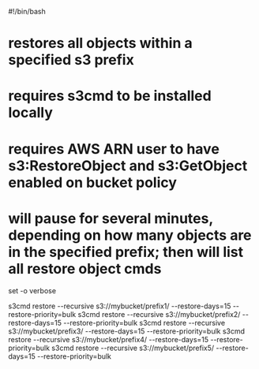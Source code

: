 #!/bin/bash

# restores all objects within a specified s3 prefix
# requires s3cmd to be installed locally 
# requires AWS ARN user to have s3:RestoreObject and s3:GetObject enabled on bucket policy
# will pause for several minutes, depending on how many objects are in the specified prefix; then will list all restore object cmds

set -o verbose


s3cmd restore --recursive s3://mybucket/prefix1/ --restore-days=15 --restore-priority=bulk
s3cmd restore --recursive s3://mybucket/prefix2/ --restore-days=15 --restore-priority=bulk 
s3cmd restore --recursive s3://mybucket/prefix3/ --restore-days=15 --restore-priority=bulk 
s3cmd restore --recursive s3://mybucket/prefix4/ --restore-days=15 --restore-priority=bulk 
s3cmd restore --recursive s3://mybucket/prefix5/ --restore-days=15 --restore-priority=bulk 

